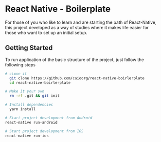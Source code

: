 React Native - Boilerplate
======================================

For those of you who like to learn and are starting the path of React-Native, this project developed as a way of studies where it makes life easier for those who want to set up an initial setup.

Getting Started
---------------
To run application of the basic structure of the project, just follow the following steps

```sh
# clone it
  git clone https://github.com/caioorg/react-native-boirlerplate
  cd react-native-boirlerplate

# Make it your own
  rm -rf .git && git init

# Install dependencies
  yarn install

# Start project development from Android
react-native run-android

# Start project development from IOS
react-native run-ios
```
